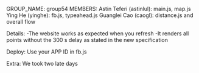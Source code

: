 GROUP_NAME: group54
MEMBERS:
    Astin Teferi (astinlul): main.js, map.js
    Ying He (yinghe): fb.js, typeahead.js
    Guanglei Cao (caogl): distance.js and overall flow

Details:
    -The website works as expected when you refresh
    -It renders all points without the 300 s delay as stated in the new specification

Deploy: 
    Use your APP ID in fb.js
    
Extra: 
    We took two late days
